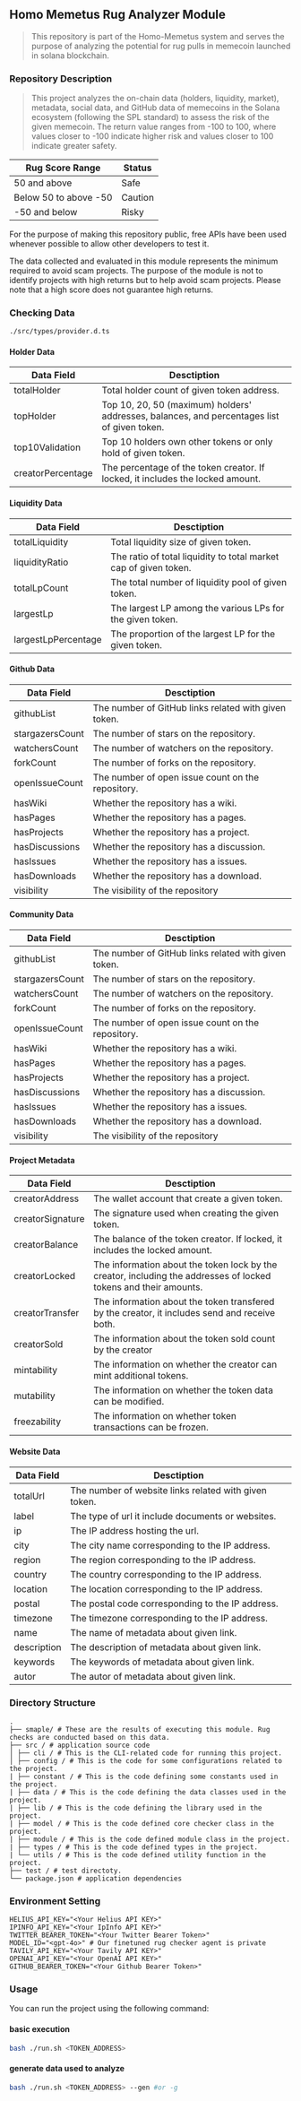 ## Homo Memetus Rug Analyzer Module

> This repository is part of the Homo-Memetus system and serves the purpose of analyzing the potential for rug pulls in memecoin launched in solana blockchain.

### Repository Description

> This project analyzes the on-chain data (holders, liquidity, market), metadata, social data, and GitHub data of memecoins in the Solana ecosystem (following the SPL standard) to assess the risk of the given memecoin. The return value ranges from -100 to 100, where values closer to -100 indicate higher risk and values closer to 100 indicate greater safety.

| Rug Score Range       | Status  |
| --------------------- | ------- |
| 50 and above          | Safe    |
| Below 50 to above -50 | Caution |
| -50 and below         | Risky   |

For the purpose of making this repository public, free APIs have been used whenever possible to allow other developers to test it.

The data collected and evaluated in this module represents the minimum required to avoid scam projects. The purpose of the module is not to identify projects with high returns but to help avoid scam projects. Please note that a high score does not guarantee high returns.

### Checking Data

```bash
./src/types/provider.d.ts
```

#### Holder Data

| Data Field        | Desctiption                                                                                 |
| ----------------- | ------------------------------------------------------------------------------------------- |
| totalHolder       | Total holder count of given token address.                                                  |
| topHolder         | Top 10, 20, 50 (maximum) holders' addresses, balances, and percentages list of given token. |
| top10Validation   | Top 10 holders own other tokens or only hold of given token.                                |
| creatorPercentage | The percentage of the token creator. If locked, it includes the locked amount.              |

#### Liquidity Data

| Data Field          | Desctiption                                                      |
| ------------------- | ---------------------------------------------------------------- |
| totalLiquidity      | Total liquidity size of given token.                             |
| liquidityRatio      | The ratio of total liquidity to total market cap of given token. |
| totalLpCount        | The total number of liquidity pool of given token.               |
| largestLp           | The largest LP among the various LPs for the given token.        |
| largestLpPercentage | The proportion of the largest LP for the given token.            |

#### Github Data

| Data Field      | Desctiption                                          |
| --------------- | ---------------------------------------------------- |
| githubList      | The number of GitHub links related with given token. |
| stargazersCount | The number of stars on the repository.               |
| watchersCount   | The number of watchers on the repository.            |
| forkCount       | The number of forks on the repository.               |
| openIssueCount  | The number of open issue count on the repository.    |
| hasWiki         | Whether the repository has a wiki.                   |
| hasPages        | Whether the repository has a pages.                  |
| hasProjects     | Whether the repository has a project.                |
| hasDiscussions  | Whether the repository has a discussion.             |
| hasIssues       | Whether the repository has a issues.                 |
| hasDownloads    | Whether the repository has a download.               |
| visibility      | The visibility of the repository                     |

#### Community Data

| Data Field      | Desctiption                                          |
| --------------- | ---------------------------------------------------- |
| githubList      | The number of GitHub links related with given token. |
| stargazersCount | The number of stars on the repository.               |
| watchersCount   | The number of watchers on the repository.            |
| forkCount       | The number of forks on the repository.               |
| openIssueCount  | The number of open issue count on the repository.    |
| hasWiki         | Whether the repository has a wiki.                   |
| hasPages        | Whether the repository has a pages.                  |
| hasProjects     | Whether the repository has a project.                |
| hasDiscussions  | Whether the repository has a discussion.             |
| hasIssues       | Whether the repository has a issues.                 |
| hasDownloads    | Whether the repository has a download.               |
| visibility      | The visibility of the repository                     |

#### Project Metadata

| Data Field       | Desctiption                                                                                                      |
| ---------------- | ---------------------------------------------------------------------------------------------------------------- |
| creatorAddress   | The wallet account that create a given token.                                                                    |
| creatorSignature | The signature used when creating the given token.                                                                |
| creatorBalance   | The balance of the token creator. If locked, it includes the locked amount.                                      |
| creatorLocked    | The information about the token lock by the creator, including the addresses of locked tokens and their amounts. |
| creatorTransfer  | The information about the token transfered by the creator, it includes send and receive both.                    |
| creatorSold      | The information about the token sold count by the creator                                                        |
| mintability      | The information on whether the creator can mint additional tokens.                                               |
| mutability       | The information on whether the token data can be modified.                                                       |
| freezability     | The information on whether token transactions can be frozen.                                                     |

#### Website Data

| Data Field  | Desctiption                                           |
| ----------- | ----------------------------------------------------- |
| totalUrl    | The number of website links related with given token. |
| label       | The type of url it include documents or websites.     |
| ip          | The IP address hosting the url.                       |
| city        | The city name corresponding to the IP address.        |
| region      | The region corresponding to the IP address.           |
| country     | The country corresponding to the IP address.          |
| location    | The location corresponding to the IP address.         |
| postal      | The postal code corresponding to the IP address.      |
| timezone    | The timezone corresponding to the IP address.         |
| name        | The name of metadata about given link.                |
| description | The description of metadata about given link.         |
| keywords    | The keywords of metadata about given link.            |
| autor       | The autor of metadata about given link.               |

### Directory Structure

```text
.
├── smaple/ # These are the results of executing this module. Rug checks are conducted based on this data.
├── src / # application source code
│ ├── cli / # This is the CLI-related code for running this project.
│ ├── config / # This is the code for some configurations related to the project.
| ├── constant / # This is the code defining some constants used in the project.
| ├── data / # This is the code defining the data classes used in the project.
| ├── lib / # This is the code defining the library used in the project.
| ├── model / # This is the code defined core checker class in the project.
| ├── module / # This is the code defined module class in the project.
| ├── types / # This is the code defined types in the project.
| └── utils / # This is the code defined utility function in the project.
├── test / # test directoty.
└── package.json # application dependencies
```

### Environment Setting

```text
HELIUS_API_KEY="<Your Helius API KEY>"
IPINFO_API_KEY="<Your IpInfo API KEY>"
TWITTER_BEARER_TOKEN="<Your Twitter Bearer Token>"
MODEL_ID="<gpt-4o>" # Our finetuned rug checker agent is private
TAVILY_API_KEY="<Your Tavily API KEY>"
OPENAI_API_KEY="<Your OpenAI API KEY>"
GITHUB_BEARER_TOKEN="<Your Github Bearer Token>"
```

### Usage

You can run the project using the following command:

#### basic execution

```bash
bash ./run.sh <TOKEN_ADDRESS>
```

#### generate data used to analyze

```bash
bash ./run.sh <TOKEN_ADDRESS> --gen #or -g
```
